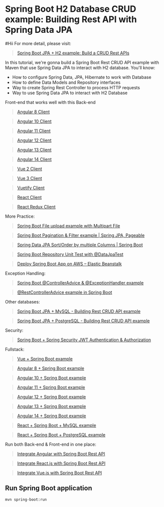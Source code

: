 # Spring Boot H2 Database CRUD example: Building Rest API with Spring Data JPA
#Hii
For more detail, please visit:
> [Spring Boot JPA + H2 example: Build a CRUD Rest APIs](https://www.bezkoder.com/spring-boot-jpa-h2-example/)

In this tutorial, we're gonna build a Spring Boot Rest CRUD API example with Maven that use Spring Data JPA to interact with H2 database. You'll know:

- How to configure Spring Data, JPA, Hibernate to work with Database
- How to define Data Models and Repository interfaces
- Way to create Spring Rest Controller to process HTTP requests
- Way to use Spring Data JPA to interact with H2 Database

Front-end that works well with this Back-end
> [Angular 8 Client](https://www.bezkoder.com/angular-crud-app/)

> [Angular 10 Client](https://www.bezkoder.com/angular-10-crud-app/)

> [Angular 11 Client](https://www.bezkoder.com/angular-11-crud-app/)

> [Angular 12 Client](https://www.bezkoder.com/angular-12-crud-app/)

> [Angular 13 Client](https://www.bezkoder.com/angular-13-crud-example/)

> [Angular 14 Client](https://www.bezkoder.com/angular-14-crud-example/)

> [Vue 2 Client](https://www.bezkoder.com/vue-js-crud-app/)

> [Vue 3 Client](https://www.bezkoder.com/vue-3-crud/)

> [Vuetify Client](https://www.bezkoder.com/vuetify-data-table-example/)

> [React Client](https://www.bezkoder.com/react-crud-web-api/)

> [React Redux Client](https://www.bezkoder.com/react-redux-crud-example/)

More Practice:
> [Spring Boot File upload example with Multipart File](https://www.bezkoder.com/spring-boot-file-upload/)

> [Spring Boot Pagination & Filter example | Spring JPA, Pageable](https://www.bezkoder.com/spring-boot-pagination-filter-jpa-pageable/)

> [Spring Data JPA Sort/Order by multiple Columns | Spring Boot](https://www.bezkoder.com/spring-data-sort-multiple-columns/)

> [Spring Boot Repository Unit Test with @DataJpaTest](https://www.bezkoder.com/spring-boot-unit-test-jpa-repo-datajpatest/)

> [Deploy Spring Boot App on AWS – Elastic Beanstalk](https://www.bezkoder.com/deploy-spring-boot-aws-eb/)

Exception Handling:
> [Spring Boot @ControllerAdvice & @ExceptionHandler example](https://www.bezkoder.com/spring-boot-controlleradvice-exceptionhandler/)

> [@RestControllerAdvice example in Spring Boot](https://www.bezkoder.com/spring-boot-restcontrolleradvice/)

Other databases:
> [Spring Boot JPA + MySQL - Building Rest CRUD API example](https://www.bezkoder.com/spring-boot-jpa-crud-rest-api/)

> [Spring Boot JPA + PostgreSQL - Building Rest CRUD API example](https://www.bezkoder.com/spring-boot-postgresql-example/)

Security:
> [Spring Boot + Spring Security JWT Authentication & Authorization](https://www.bezkoder.com/spring-boot-jwt-authentication/)

Fullstack:
> [Vue + Spring Boot example](https://www.bezkoder.com/spring-boot-vue-js-crud-example/)

> [Angular 8 + Spring Boot example](https://www.bezkoder.com/angular-spring-boot-crud/)

> [Angular 10 + Spring Boot example](https://www.bezkoder.com/angular-10-spring-boot-crud/)

> [Angular 11 + Spring Boot example](https://www.bezkoder.com/angular-11-spring-boot-crud/)

> [Angular 12 + Spring Boot example](https://www.bezkoder.com/angular-12-spring-boot-crud/)

> [Angular 13 + Spring Boot example](https://www.bezkoder.com/spring-boot-angular-13-crud/)

> [Angular 14 + Spring Boot example](https://www.bezkoder.com/spring-boot-angular-14-crud/)

> [React + Spring Boot + MySQL example](https://www.bezkoder.com/react-spring-boot-crud/)

> [React + Spring Boot + PostgreSQL example](https://www.bezkoder.com/spring-boot-react-postgresql/)

Run both Back-end & Front-end in one place:
> [Integrate Angular with Spring Boot Rest API](https://www.bezkoder.com/integrate-angular-spring-boot/)

> [Integrate React.js with Spring Boot Rest API](https://www.bezkoder.com/integrate-reactjs-spring-boot/)

> [Integrate Vue.js with Spring Boot Rest API](https://www.bezkoder.com/integrate-vue-spring-boot/)

## Run Spring Boot application
```
mvn spring-boot:run
```


